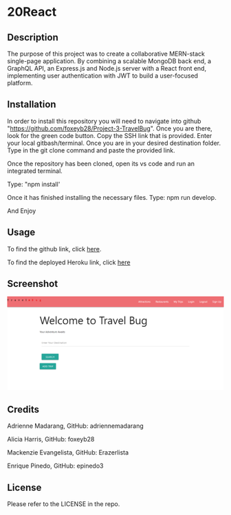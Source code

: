 # 20React

## Description

The purpose of this project was to create a collaborative MERN-stack single-page application. By combining a scalable MongoDB back end, a GraphQL API, an Express.js and Node.js server with a React front end, implementing user authentication with JWT to build a user-focused platform.

## Installation
In order to install this repository you will need to navigate into github "https://github.com/foxeyb28/Project-3-TravelBug". 
Once you are there, look for the green code button. 
Copy the SSH link that is provided. 
Enter your local gitbash/terminal. 
Once you are in your desired destination folder. 
Type in the git clone command and paste the provided link. 

Once the repository has been cloned, open its vs code and run an integrated terminal.

Type: "npm install'

Once it has finished installing the necessary files. Type: npm run develop.

And Enjoy

## Usage
To find the github link, click [here](https://github.com/foxeyb28/Project-3-TravelBug).

To find the deployed Heroku link, click [here](https://travelbug1019-4a974414870c.herokuapp.com/)


## Screenshot

![](./public/images/TravelBug.PNG)

## Credits
Adrienne Madarang, GitHub: adriennemadarang

Alicia Harris, GitHub: foxeyb28

Mackenzie Evangelista, GitHub: Erazerlista 

Enrique Pinedo, GitHub: epinedo3

## License

Please refer to the LICENSE in the repo.
